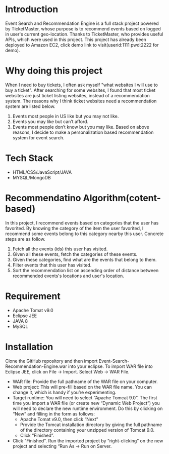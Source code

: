 # Introduction
Event Search and Recommendation Engine is a full stack project powered by TicketMaster, whose purpose is to recommend events based on logged in user's current geo-location. Thanks to TicketMaster, who provides useful APIs, which were used in this project. This project has already been deployed to Amazon EC2, click demo link to visit(userid:1111 pwd:2222 for demo).

# Why doing this project
When I need to buy tickets, I often ask myself "what websites I will use to buy a ticket". After searching for some websites, I found that most ticket websites are just ticket listing websites, instead of a recommendation system. The reasons why I think ticket websites need a recommendation system are listed below.

1. Events most people in US like but you may not like.
2. Events you may like but can’t afford.
3. Events most people don’t know but you may like.
Based on above reasons, I decide to make a personalization based recommendation system for event search.

# Tech Stack
+ HTML/CSS/JavaScript/JAVA
+ MYSQL/MongoDB

# Recommendatino Algorithm(cotent-based)
In this project, I recommend events based on categories that the user has favorited. By knowing the category of the item the user favorited, I recommend some events belong to this category nearby this user. Concrete steps are as follow.
1. Fetch all the events (ids) this user has visited.
2. Given all these events, fetch the categories of these events.
3. Given these categories, find what are the events that belong to them.
4. Filter events that this user has visited.
5. Sort the recommendation list on ascending order of distance between recommended events's locations and user's location.

# Requirement 
+ Apache Tomat v9.0
+ Eclipse JEE
+ JAVA 8
+ MySQL

# Installation
Clone the GitHub repository and then import Event-Search-Recommendation-Engine.war into your eclipse.
To import WAR file into Eclipse JEE, click on File -> Import. Select Web -> WAR File.
+ WAR file: Provide the full pathname of the WAR file on your computer.
+ Web project: This will pre-fill based on the WAR file name. You can change it, which is handy if you’re experimenting.
+ Target runtime: You will need to select “Apache Tomcat 9.0”. The first time you import a WAR file (or create new “Dynamic Web Project”) you will need to declare the new runtime environment. Do this by clicking on “New” and filling in the form as follows:
  - Apache Tomat v9.0, then click “Next”
  - Provide the Tomcat installation directory by giving the full pathname of the directory containing your unzipped version of Tomcat 9.0.
  - Click “Finished”.
+ Click "Finished".
Run the imported project by “right-clicking” on the new project and selecting “Run As -> Run on Server.

